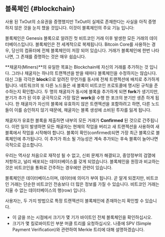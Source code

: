 ## 블록체인 {#blockchain}

사용 된 TxOut의 소유권을 증명했지만 TxOut이 실제로 존재한다는 사실을 아직 증명하지 않은 것을 눈치 챘을 것입니다. 이것이 블록체인의 주요 기능 입니다:

블록체인은 Genesis 블록으로 알려진 첫 비트코인 거래 이후 발생한 모든 거래의 데이터베이스입니다. 블록체인은 전 세계적으로 복제됩니다. Bitcoin Core를 사용하는 경우, 당신의 컴퓨터에 전체 블록체인이 저장 되어 있습니다. 거래가 블록체인에 한번 나타나면, 그 존재를 증명하는 것은 매우 쉽습니다.

**채굴자(Miners)**의 유일한 목표는 Blockchain에 자신의 거래를 추가하는 것 입니다. 그러나 채굴자는 하나의 트랜젝션을 받을 때마다 블록체인을 수정하지는 않습니다. 대신 그들 각각은 **block**으로 알려진 무언가를 동시에 전체 트랜젝션에 배치로 추가하게 됩니다. 네트워크의 또 다른 노드들은 새 블록이 비트코인 프로토콜에 명시된 규칙을 준수하는지 확인합니다. 두 명의 채굴자가 동시에 블록을 추가하게 되면 **fork**가 생기지만, 분기가 추가 된 이후 궁극적으로 가장 많은 **work**을 수행 한 포크의 분기만 생존 하게 됩니다. 한 채굴자가 자신의 블록에 유효하지 않은 트랜젝션을 포함하려고 하면, 다른 노드들이 이를 승인하지 않기 때문에, 채굴자는 블록 생성에 소비된 투자를 잃게 됩니다.

채굴자가 유효한 블록을 제출하면 내부의 모든 거래가 **Confirmed** 된 것으로 간주됩니다. 이런 일이 발생하면 모든 채굴자는 현재의 작업을 버리고 새 트랜젝션을 사용하여 새 블록에서 작업을 시작해야 합니다. 블록이 확인(confirmed)되면 가장 최근 블록으로 블록체인에 추가됩니다. 이 추가가 취소 될 가능성은 계속 추가되는 후속 블록이 늘어나면 극적으로 감소합니다.

우리는 역사상 처음으로 재작성 될 수 없고, 신뢰 문제가 해결되고, 중앙정부의 검열에 저항하고, 널리 배포되는 데이터베이스를 갖게 되었습니다. 블록체인을 원장과 비교하는 것은 비트코인을 통화로 간주하는 경우에만 관련이 있습니다.

블록체인은 데이터베이스이며, 데이터에 의미가 부여 됩니다. 곧 알게 되겠지만, 비트코인 거래는 단순한 비트코인 전송보다 더 많은 정보를 가질 수 있습니다. 비트코인 거래는 지울 수 없는 데이터베이스의 행(row) 입니다.

사용자는, 두 가지 방법으로 특정 트랜젝션이 블록체인에 존재하는지 확인할 수 있습니다.

* 이 글을 쓰는 시점에서 크기가 몇 기가 바이트인 전체 블록체인을 확인하십시오.
* 크기가 몇 킬로바이트인 부분 머클 트리를 요청하십시오. 나중에 SPV (Simple Payment Verification)와 관련하여 Merkle 트리에 대해 설명하겠습니다.